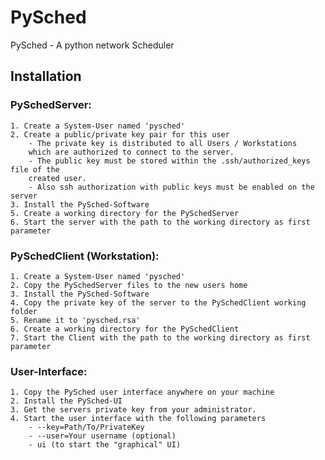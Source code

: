 # PySched  

PySched - A python network Scheduler

## Installation ##

### PySchedServer:  ###
	1. Create a System-User named 'pysched'  
	2. Create a public/private key pair for this user  
		- The private key is distributed to all Users / Workstations
		which are authorized to connect to the server.  
		- The public key must be stored within the .ssh/authorized_keys file of the
		created user.  
		- Also ssh authorization with public keys must be enabled on the server  
	3. Install the PySched-Software
	5. Create a working directory for the PySchedServer  
	6. Start the server with the path to the working directory as first parameter  

### PySchedClient (Workstation):  ###
	1. Create a System-User named 'pysched'  
	2. Copy the PySchedServer files to the new users home  
	3. Install the PySched-Software
	4. Copy the private key of the server to the PySchedClient working folder  
	5. Rename it to 'pysched.rsa'  
	6. Create a working directory for the PySchedClient  
	7. Start the Client with the path to the working directory as first parameter  

### User-Interface:  ###
	1. Copy the PySched user interface anywhere on your machine  
	2. Install the PySched-UI
	3. Get the servers private key from your administrator.  
	4. Start the user interface with the following parameters  
		- --key=Path/To/PrivateKey  
		- --user=Your username (optional)  
		- ui (to start the "graphical" UI)  
